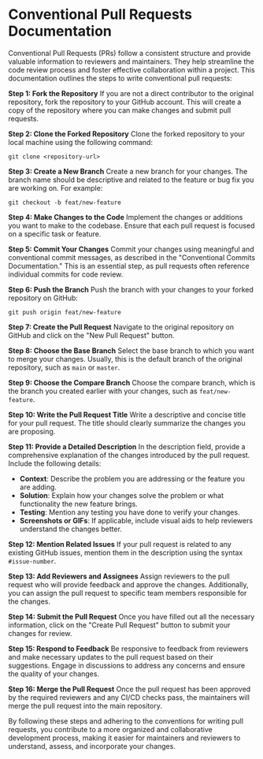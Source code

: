 # Conventional Pull Requests Documentation

Conventional Pull Requests (PRs) follow a consistent structure and provide valuable information to reviewers and maintainers. They help streamline the code review process and foster effective collaboration within a project. This documentation outlines the steps to write conventional pull requests:

**Step 1: Fork the Repository**
If you are not a direct contributor to the original repository, fork the repository to your GitHub account. This will create a copy of the repository where you can make changes and submit pull requests.

**Step 2: Clone the Forked Repository**
Clone the forked repository to your local machine using the following command:
```
git clone <repository-url>
```

**Step 3: Create a New Branch**
Create a new branch for your changes. The branch name should be descriptive and related to the feature or bug fix you are working on. For example:
```
git checkout -b feat/new-feature
```

**Step 4: Make Changes to the Code**
Implement the changes or additions you want to make to the codebase. Ensure that each pull request is focused on a specific task or feature.

**Step 5: Commit Your Changes**
Commit your changes using meaningful and conventional commit messages, as described in the "Conventional Commits Documentation." This is an essential step, as pull requests often reference individual commits for code review.

**Step 6: Push the Branch**
Push the branch with your changes to your forked repository on GitHub:
```
git push origin feat/new-feature
```

**Step 7: Create the Pull Request**
Navigate to the original repository on GitHub and click on the "New Pull Request" button.

**Step 8: Choose the Base Branch**
Select the base branch to which you want to merge your changes. Usually, this is the default branch of the original repository, such as `main` or `master`.

**Step 9: Choose the Compare Branch**
Choose the compare branch, which is the branch you created earlier with your changes, such as `feat/new-feature`.

**Step 10: Write the Pull Request Title**
Write a descriptive and concise title for your pull request. The title should clearly summarize the changes you are proposing.

**Step 11: Provide a Detailed Description**
In the description field, provide a comprehensive explanation of the changes introduced by the pull request. Include the following details:

- **Context**: Describe the problem you are addressing or the feature you are adding.
- **Solution**: Explain how your changes solve the problem or what functionality the new feature brings.
- **Testing**: Mention any testing you have done to verify your changes.
- **Screenshots or GIFs**: If applicable, include visual aids to help reviewers understand the changes better.

**Step 12: Mention Related Issues**
If your pull request is related to any existing GitHub issues, mention them in the description using the syntax `#issue-number`.

**Step 13: Add Reviewers and Assignees**
Assign reviewers to the pull request who will provide feedback and approve the changes. Additionally, you can assign the pull request to specific team members responsible for the changes.

**Step 14: Submit the Pull Request**
Once you have filled out all the necessary information, click on the "Create Pull Request" button to submit your changes for review.

**Step 15: Respond to Feedback**
Be responsive to feedback from reviewers and make necessary updates to the pull request based on their suggestions. Engage in discussions to address any concerns and ensure the quality of your changes.

**Step 16: Merge the Pull Request**
Once the pull request has been approved by the required reviewers and any CI/CD checks pass, the maintainers will merge the pull request into the main repository.

By following these steps and adhering to the conventions for writing pull requests, you contribute to a more organized and collaborative development process, making it easier for maintainers and reviewers to understand, assess, and incorporate your changes.